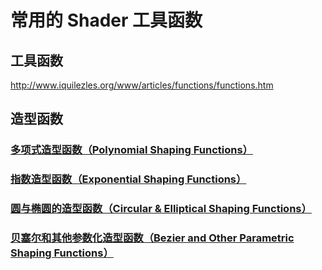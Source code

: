 # 常用的 Shader 工具函数

## 工具函数

http://www.iquilezles.org/www/articles/functions/functions.htm

## 造型函数

### [多项式造型函数（Polynomial Shaping Functions）](www.flong.com/texts/code/shapers_poly)

### [指数造型函数（Exponential Shaping Functions）](www.flong.com/texts/code/shapers_exp)

### [圆与椭圆的造型函数（Circular & Elliptical Shaping Functions）](www.flong.com/texts/code/shapers_circ)

### [贝塞尔和其他参数化造型函数（Bezier and Other Parametric Shaping Functions）](www.flong.com/texts/code/shapers_bez)
